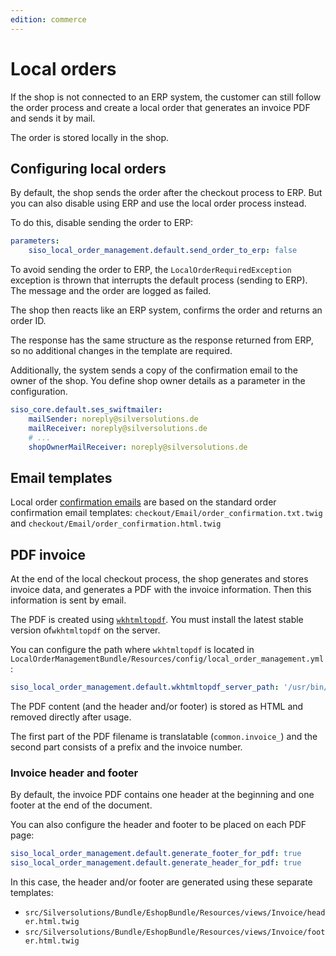 ```yaml
---
edition: commerce
---
```


# Local orders

If the shop is not connected to an ERP system, the customer can still follow the order process
and create a local order that generates an invoice PDF and sends it by mail.

The order is stored locally in the shop.

## Configuring local orders

By default, the shop sends the order after the checkout process to ERP.
But you can also disable using ERP and use the local order process instead.

To do this, disable sending the order to ERP:

``` yaml
parameters:
    siso_local_order_management.default.send_order_to_erp: false
```

To avoid sending the order to ERP, the `LocalOrderRequiredException` exception is thrown that interrupts the default process (sending to ERP).
The message and the order are logged as failed.

The shop then reacts like an ERP system, confirms the order and returns an order ID.

The response has the same structure as the response returned from ERP, so no additional changes in the template are required.

Additionally, the system sends a copy of the confirmation email to the owner of the shop.
You define shop owner details as a parameter in the configuration.

``` yaml
siso_core.default.ses_swiftmailer:
    mailSender: noreply@silversolutions.de
    mailReceiver: noreply@silversolutions.de
    # ...
    shopOwnerMailReceiver: noreply@silversolutions.de
```

## Email templates

Local order [confirmation emails](order_confirmation.md) are based on the standard order confirmation email templates:
`checkout/Email/order_confirmation.txt.twig` and `checkout/Email/order_confirmation.html.twig`

## PDF invoice

At the end of the local checkout process, the shop generates and stores invoice data, and generates a PDF with the invoice information.
Then this information is sent by email.

The PDF is created using [`wkhtmltopdf`](http://wkhtmltopdf.org).
You must install the latest stable version of`wkhtmltopdf` on the server.

You can configure the path where `wkhtmltopdf` is located in `LocalOrderManagementBundle/Resources/config/local_order_management.yml`:

``` yaml
siso_local_order_management.default.wkhtmltopdf_server_path: '/usr/bin/wkhtmltopdf'
```

The PDF content (and the header and/or footer) is stored as HTML and removed directly after usage.

The first part of the PDF filename is translatable (`common.invoice_`) and the second part consists of a prefix and the invoice number.

### Invoice header and footer

By default, the invoice PDF contains one header at the beginning and one footer at the end of the document.

You can also configure the header and footer to be placed on each PDF page:

``` yaml
siso_local_order_management.default.generate_footer_for_pdf: true
siso_local_order_management.default.generate_header_for_pdf: true
```

In this case, the header and/or footer are generated using these separate templates:

- `src/Silversolutions/Bundle/EshopBundle/Resources/views/Invoice/header.html.twig`
- `src/Silversolutions/Bundle/EshopBundle/Resources/views/Invoice/footer.html.twig`
